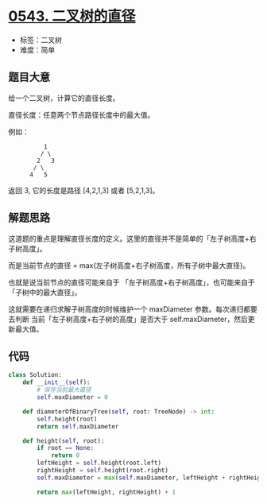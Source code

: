 # [0543. 二叉树的直径](https://leetcode.cn/problems/diameter-of-binary-tree/)

- 标签：二叉树
- 难度：简单

## 题目大意

给一个二叉树，计算它的直径长度。

直径长度：任意两个节点路径长度中的最大值。

例如：

```
          1
         / \
        2   3
       / \     
      4   5    
```

返回 3, 它的长度是路径 [4,2,1,3] 或者 [5,2,1,3]。

## 解题思路

这道题的重点是理解直径长度的定义。这里的直径并不是简单的「左子树高度+右子树高度」。

而是当前节点的直径 = max{左子树高度+右子树高度，所有子树中最大直径}。

也就是说当前节点的直径可能来自于 「左子树高度+右子树高度」，也可能来自于「子树中的最大直径」。

这就需要在递归求解子树高度的时候维护一个 maxDiameter 参数。每次递归都要去判断 当前「左子树高度+右子树的高度」是否大于 self.maxDiameter，然后更新最大值。

## 代码

```Python
class Solution:
    def __init__(self):
        # 保存当前最大直径
        self.maxDiameter = 0

    def diameterOfBinaryTree(self, root: TreeNode) -> int:
        self.height(root)
        return self.maxDiameter

    def height(self, root):
        if root == None:
            return 0
        leftHeight = self.height(root.left)
        rightHeight = self.height(root.right)
        self.maxDiameter = max(self.maxDiameter, leftHeight + rightHeight)

        return max(leftHeight, rightHeight) + 1
```


